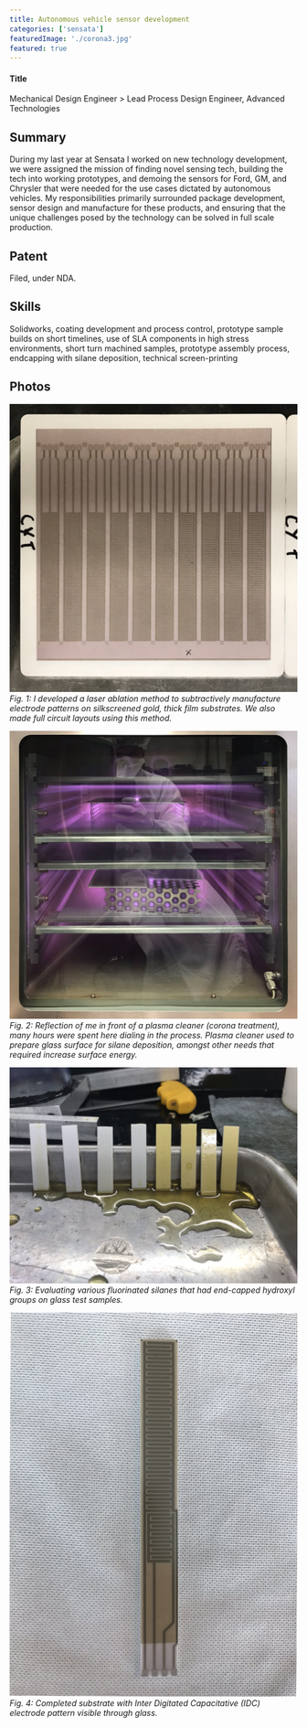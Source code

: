 ```yaml
---
title: Autonomous vehicle sensor development
categories: ['sensata']
featuredImage: './corona3.jpg'
featured: true
---
```

#### Title
Mechanical Design Engineer > Lead Process Design Engineer, Advanced Technologies

## Summary

During my last year at Sensata I worked on new technology development, we were assigned the mission of finding novel sensing tech, building the tech into working prototypes, and demoing the sensors for Ford, GM, and Chrysler that were needed for the use cases dictated by autonomous vehicles. My responsibilities primarily surrounded package development, sensor design and manufacture for these products, and ensuring that the unique challenges posed by the technology can be solved in full scale production.

## Patent
Filed, under NDA.

## Skills

Solidworks, coating development and process control, prototype sample builds on short timelines, use of SLA components in high stress environments, short turn machined samples, prototype assembly process, endcapping with silane deposition, technical screen-printing

## Photos
![](IMG_2271b.JPEG)
*Fig. 1: I developed a laser ablation method to subtractively manufacture electrode patterns on silkscreened gold, thick film substrates. We also made full circuit layouts using this method.*

![](corona3.jpg)
*Fig. 2: Reflection of me in front of a plasma cleaner (corona treatment), many hours were spent here dialing in the process. Plasma cleaner used to prepare glass surface for silane deposition, amongst other needs that required increase surface energy.*

![](IMG_2308.JPEG)
*Fig. 3: Evaluating various fluorinated silanes that had end-capped hydroxyl groups on glass test samples.*

![](IMG_2982.JPEG)
*Fig. 4: Completed substrate with Inter Digitated Capacitative (IDC) electrode pattern visible through glass.*
